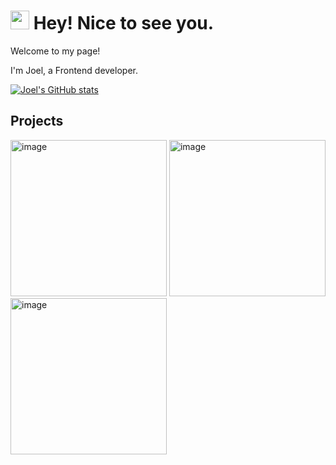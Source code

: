 <h1><img src="https://emojis.slackmojis.com/emojis/images/1531849430/4246/blob-sunglasses.gif?1531849430" width="30"/> Hey! Nice to see you.</h1>
Welcome to my page!  

I'm Joel, a Frontend developer.

[![Joel's GitHub stats](https://github-readme-stats.vercel.app/api?username=iamjoel)](https://github.com/anuraghazra/github-readme-stats)

## Projects
<div>
  <a href="https://portfolio-of-joel.vercel.app/project/portrait-photography" target="_blank" style="text-decordation: none;"><img width="250" alt="image" src="https://github.com/user-attachments/assets/114f80ce-4c7c-4989-8fa4-1e4bffe1dfc6" /></a>
  <a href="https://portfolio-of-joel.vercel.app/project/quote-card-generator" target="_blank" style="text-decordation: none;"><img width="250" alt="image" src="https://github.com/user-attachments/assets/de4f5beb-b03b-4a2d-94cb-ee38ef0d497e" /></a>
  <a href="https://portfolio-of-joel.vercel.app/project/tile-up" target="_blank" style="text-decordation: none;"><img width="250" alt="image" src="https://github.com/user-attachments/assets/c2323c91-1ff7-40e8-b8f4-92a12d4cf1bd" /></a>
</div>
